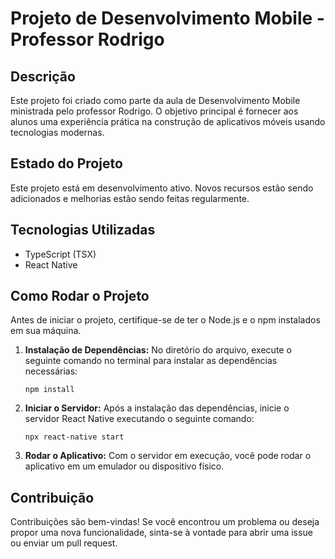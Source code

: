 # Projeto de Desenvolvimento Mobile - Professor Rodrigo

## Descrição
Este projeto foi criado como parte da aula de Desenvolvimento Mobile ministrada pelo professor Rodrigo. O objetivo principal é fornecer aos alunos uma experiência prática na construção de aplicativos móveis usando tecnologias modernas.

## Estado do Projeto
Este projeto está em desenvolvimento ativo. Novos recursos estão sendo adicionados e melhorias estão sendo feitas regularmente.

## Tecnologias Utilizadas
- TypeScript (TSX)
- React Native

## Como Rodar o Projeto
Antes de iniciar o projeto, certifique-se de ter o Node.js e o npm instalados em sua máquina.

1. **Instalação de Dependências:** No diretório do arquivo, execute o seguinte comando no terminal para instalar as dependências necessárias:
    ```
    npm install
    ```

2. **Iniciar o Servidor:** Após a instalação das dependências, inicie o servidor React Native executando o seguinte comando:
    ```
    npx react-native start
    ```

3. **Rodar o Aplicativo:** Com o servidor em execução, você pode rodar o aplicativo em um emulador ou dispositivo físico.

## Contribuição
Contribuições são bem-vindas! Se você encontrou um problema ou deseja propor uma nova funcionalidade, sinta-se à vontade para abrir uma issue ou enviar um pull request.


